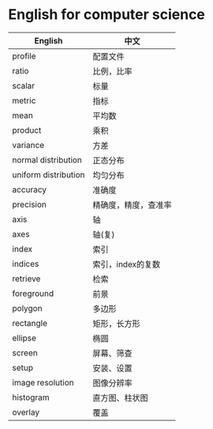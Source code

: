 # English for computer science

| English                       | 中文                  |
| ----------------------------- | --------------------- |
| profile                       | 配置文件              |
| ratio                         | 比例，比率            |
| scalar                        | 标量                  |
| metric                        | 指标                  |
| mean                          | 平均数                |
| product                       | 乘积                  |
| variance                      | 方差                  |
| normal distribution           | 正态分布              |
| uniform distribution          | 均匀分布              |
| accuracy                      | 准确度                |
| precision                     | 精确度，精度，查准率   |
| axis                          | 轴                    |
| axes                          | 轴(复)                |
| index                         | 索引                  |
| indices                       | 索引，index的复数      |
| retrieve                      | 检索                  |
| foreground                    | 前景                  |
| polygon                       | 多边形                |
| rectangle                     | 矩形，长方形           |
| ellipse                       | 椭圆                  |
| screen                        | 屏幕、筛查             |
| setup                         | 安装、设置             |
| image resolution              | 图像分辨率             |
| histogram                     | 直方图、柱状图         |
| overlay                       | 覆盖                   |
